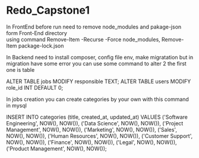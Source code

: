 # Redo_Capstone1

In FrontEnd before run need to remove node_modules and pakage-json form Front-End directory  
using command Remove-Item -Recurse -Force node_modules, Remove-Item package-lock.json

In Backend need to install composer, config file env, make migratation but in migration have some error you can use some command to alter 2 the first one is table 

ALTER TABLE jobs MODIFY responsible TEXT; 
ALTER TABLE users MODIFY role_id INT DEFAULT 0;

In jobs creation you can create categories by your own with this command in mysql

INSERT INTO categories (title, created_at, updated_at) VALUES
('Software Engineering', NOW(), NOW()),
('Data Science', NOW(), NOW()),
('Project Management', NOW(), NOW()),
('Marketing', NOW(), NOW()),
('Sales', NOW(), NOW()),
('Human Resources', NOW(), NOW()),
('Customer Support', NOW(), NOW()),
('Finance', NOW(), NOW()),
('Legal', NOW(), NOW()),
('Product Management', NOW(), NOW());
